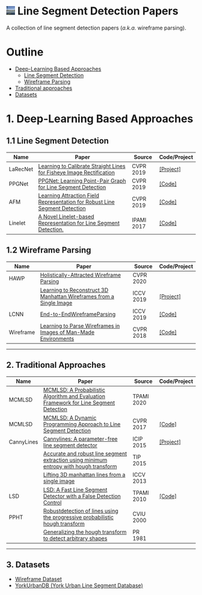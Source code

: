 [<img height="23" src="https://github.com/lh9171338/Outline/blob/master/icon.jpg"/>](https://github.com/lh9171338/Outline) Line Segment Detection Papers
===

A collection of line segment detection papers (*a.k.a.* wireframe parsing).

# Outline

- [Deep-Learning Based Approaches](#1-Deep-Learning-Based-Approaches)
  - [Line Segment Detection](#11-Line-Segment-Detection)
  - [Wireframe Parsing](#12-Wireframe-Parsing)
- [Traditional approaches](#2-Traditional-Approaches)
- [Datasets](#3-Datasets)

# 1. Deep-Learning Based Approaches

## 1.1 Line Segment Detection

| Name | Paper | Source | Code/Project |
| --- | --- | --- | --- |
| LaRecNet | [Learning to Calibrate Straight Lines for Fisheye Image Rectification](http://openaccess.thecvf.com/content_CVPR_2019/papers/Xue_Learning_to_Calibrate_Straight_Lines_for_Fisheye_Image_Rectification_CVPR_2019_paper.pdf) | CVPR 2019 | [[Project]](https://xuezhucun.github.io/LaRecNet/) |
| PPGNet | [PPGNet: Learning Point-Pair Graph for Line Segment Detection](https://www.aiyoggle.me/publication/ppgnet-cvpr19/ppgnet-cvpr19.pdf) | CVPR 2019 | [[Code]](https://github.com/svip-lab/PPGNet) |
| AFM | [Learning Attraction Field Representation for Robust Line Segment Detection](https://arxiv.org/abs/1812.02122) | CVPR 2019 | [[Code]](https://github.com/cherubicXN/afm_cvpr2019) |
| Linelet | [A Novel Linelet-based Representation for Line Segment Detection.](https://ieeexplore.ieee.org/document/7926451) | IPAMI 2017 | [[Code]](https://github.com/NamgyuCho/Linelet-code-and-YorkUrban-LineSegment-DB) |
 
## 1.2 Wireframe Parsing

| Name | Paper | Source | Code/Project |
| --- | --- | --- | --- |
| HAWP | [Holistically-Attracted Wireframe Parsing](https://arxiv.org/abs/2003.01663) | CVPR 2020 |  |
|  | [Learning to Reconstruct 3D Manhattan Wireframes from a Single Image](https://arxiv.org/abs/1905.07482) | ICCV 2019 | [[Project]](https://yichaozhou.com/publication/1811learning/) |
| LCNN | [End-to-EndWireframeParsing](https://arxiv.org/abs/1905.03246) | ICCV 2019 | [[Code]](https://github.com/zhou13/lcnn) |
| Wireframe | [Learning to Parse Wireframes in Images of Man-Made Environments](http://people.eecs.berkeley.edu/~yima/files/cvpr18-parsing-final.pdf) | CVPR 2018 | [[Code]](https://github.com/huangkuns/wireframe) |

---

## 2. Traditional Approaches

| Name | Paper | Source | Code/Project |
| --- | --- | --- | --- |
| MCMLSD | [MCMLSD: A Probabilistic Algorithm and Evaluation Framework for Line Segment Detection](https://arxiv.org/abs/2001.01788) | TPAMI 2020 |  |
| MCMLSD | [MCMLSD: A Dynamic Programming Approach to Line Segment Detection](http://www.elderlab.yorku.ca/wp-content/uploads/2016/12/Almazan_MCMLSD_A_Dynamic_CVPR_2017_paper.pdf) | CVPR 2017 | [[Code]](http://www.elderlab.yorku.ca/resources/) |
| CannyLines | [Cannylines: A parameter-free line segment detector](https://cvrs.whu.edu.cn/publications/2015/CannyLines-ICIP2015.pdf) | ICIP 2015 | [[Project]](https://cvrs.whu.edu.cn/projects/cannyLines/) |
|  | [Accurate and robust line segment extraction using minimum entropy with hough transform](https://ieeexplore.ieee.org/document/7000594) | TIP 2015 |  |
|  | [Lifting 3D manhattan lines from a single image](https://ieeexplore.ieee.org/document/6751171) | ICCV 2013 |  |
| LSD | [LSD: A Fast Line Segment Detector with a False Detection Control](https://ieeexplore.ieee.org/document/4731268) | TPAMI 2010 | [[Code]](http://www.ipol.im/pub/art/2012/gjmr-lsd/) |
| PPHT | [Robustdetection of lines using the progressive probabilistic hough transform]() | CVIU 2000 |  |
|  | [Generalizing the hough transform to detect arbitrary shapes](https://www.cs.bgu.ac.il/~icbv161/wiki.files/Readings/1981-Ballard-Generalizing_the_Hough_Transform_to_Detect_Arbitrary_Shapes.pdf) | PR 1981 |  |

---

## 3. Datasets

- [Wireframe Dataset](https://github.com/huangkuns/wireframe)
- [YorkUrbanDB (York Urban Line Segment Database)](http://www.elderlab.yorku.ca/resources/york-urban-line-segment-database-information/)
